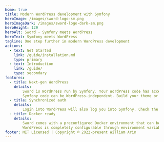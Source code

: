 ```yaml
---
home: true
title: Modern WordPress development with Symfony
heroImage: /images/sword-logo-sm.png
heroImageDark: /images/sword-logo-dark-sm.png
heroHeight: 129
heroAlt: Sword - Symfony meets WordPress
heroText: Symfony meets WordPress
tagline: One step further in modern WordPress development
actions:
  - text: Get Started
    link: /guide/installation.md
    type: primary
  - text: Introduction
    link: /guide/
    type: secondary
features:
  - title: Next-gen WordPress
    details:
        Sword is WordPress run by Symfony. Your WordPress code has access to all Symfony features, while your
        Symfony code can be WordPress-independent. Build your theme or child-theme just like you would build a Symfony app.
  - title: Synchronized auth
    details:
        Login into WordPress will also log you into Symfony. Check the user WordPress capabilities using Symfony's authorization checker.
  - title: Docker ready
    details:
        Sword comes with a preconfigured Docker environment that can be used both in development and production.
        WordPress is completely configurable through environment variables.
footer: MIT Licensed | Copyright © 2022-present William Arin
---
```

